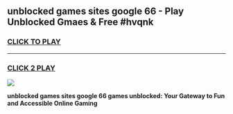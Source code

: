 
## unblocked games sites google 66 - Play Unblocked Gmaes & Free #hvqnk
<h3>
<a href="https://premium.freeplayer.one?title=unblocked_games_sites_google_66&ref=01M">CLICK TO PLAY</a></h3>
<hr>

<h3>
<a href="https://premium.freeplayer.one?title=unblocked_games_sites_google_66&ref=01M">CLICK 2 PLAY</a>
  
</h3>

<a href="https://premium.freeplayer.one?title=unblocked_games_sites_google_66&ref=01M"><img src="https://clearcache.store/games.png"></a>


**unblocked games sites google 66 games unblocked: Your Gateway to Fun and Accessible Online Gaming**
